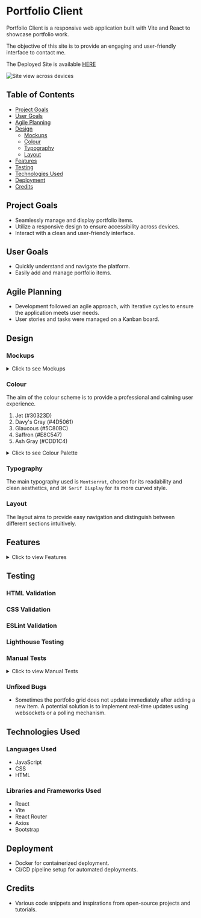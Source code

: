 # Portfolio Client

Portfolio Client is a responsive web application built with Vite and React to showcase portfolio work.

The objective of this site is to provide an engaging and user-friendly interface to contact me.

The Deployed Site is available [HERE]()

![Site view across devices]()

## Table of Contents

- [Project Goals](#project-goals)
- [User Goals](#user-goals)
- [Agile Planning](#agile-planning)
- [Design](#design)
  - [Mockups](#mockups)
  - [Colour](#colour)
  - [Typography](#typography)
  - [Layout](#layout)
- [Features](#features)
- [Testing](#testing)
- [Technologies Used](#technologies-used)
- [Deployment](#deployment)
- [Credits](#credits)

## Project Goals

- Seamlessly manage and display portfolio items.
- Utilize a responsive design to ensure accessibility across devices.
- Interact with a clean and user-friendly interface.

## User Goals

- Quickly understand and navigate the platform.
- Easily add and manage portfolio items.

## Agile Planning

- Development followed an agile approach, with iterative cycles to ensure the application meets user needs.
- User stories and tasks were managed on a Kanban board.

## Design

### Mockups

<details>
    <summary>Click to see Mockups</summary>

</details>


### Colour

The aim of the colour scheme is to provide a professional and calming user experience.

1. Jet (#30323D)
2. Davy's Gray (#4D5061)
3. Glaucous (#5C80BC)
4. Saffron (#E8C547)
5. Ash Gray (#CDD1C4)

<details>
  <summary>Click to see Colour Palette</summary>
  <img src="readmecontent/images/colors.png" alt="Colour Palette">
</details>


### Typography

The main typography used is `Montserrat`, chosen for its readability and clean aesthetics, and `DM Serif Display` for its more curved style.

### Layout

The layout aims to provide easy navigation and distinguish between different sections intuitively.

## Features

<details>
  <summary>Click to view Features </summary>
  <ul>
    <li>Responsive grid layout for portfolio items.</li>
    <li>Detailed view for each portfolio item.</li>
    <li>Add/Edit portfolio items functionality.</li>
    <li>Advanced filtering and search (future feature).</li>
    <li>Integration with social media (future feature).</li>
    <li>Analytics and visitor tracking (future feature).</li>
  </ul>
</details>

## Testing

### HTML Validation

### CSS Validation

### ESLint Validation

### Lighthouse Testing

### Manual Tests

<details>
  <summary>Click to view Manual Tests</summary>

| Test Case # | Description                       | Steps                                             | Expected Result                                    | Actual Result |
|-------------|-----------------------------------|--------------------------------------------------|--------------------------------------------------|---------------|
| 1           | User Registration                 | 1. Navigate to "/register".<br>2. Fill out and submit the form. | User is registered and redirected to the login page. | Works         |
| 2           | User Login                        | 1. Navigate to "/login".<br>2. Enter credentials and submit. | User is logged in and redirected to the homepage. | Works         |
| 3           | Add Portfolio Item                | 1. Navigate to "/add".<br>2. Fill out and submit the form. | New item is added to the portfolio list.          | Works         |

</details>

### Unfixed Bugs

- Sometimes the portfolio grid does not update immediately after adding a new item. A potential solution is to implement real-time updates using websockets or a polling mechanism.

## Technologies Used

### Languages Used

- JavaScript
- CSS
- HTML

### Libraries and Frameworks Used

- React
- Vite
- React Router
- Axios
- Bootstrap

## Deployment

- Docker for containerized deployment.
- CI/CD pipeline setup for automated deployments.

## Credits

- Various code snippets and inspirations from open-source projects and tutorials.
